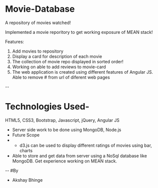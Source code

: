 # Movie-Database
A repository of movies watched!

Implemented a movie reporitory to get working exposure of MEAN stack!

Features: 

1. Add movies to repository
2. Display a card for description of each movie
3. The collection of movie repo displayed in sorted order!
4. Working on able to add reviews to movie-card
5. The web application is created using different features of Angular JS. Able to remove # from url of diferent web pages


-- 
# Technologies Used-
HTML5, CSS3, Bootstrap, Javascript, jQuery, Angular JS

- Server side work to be done using MongoDB, Node.js
- Future Scope
- - d3.js can be used to display different ratings of movies using bar, charts
- Able to store and get data from server using a NoSql database like MongoDB. Get experience working on MEAN stack.

--
#By
- Akshay Bhinge
